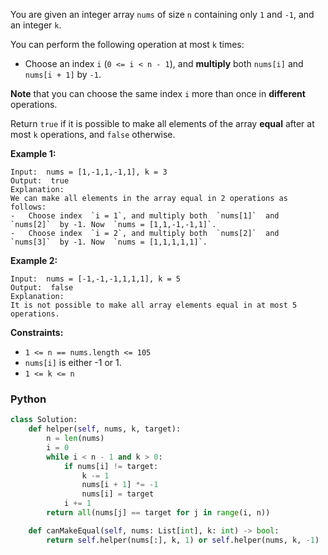 You are given an integer array  `nums`  of size  `n`  containing only  `1`  and  `-1`, and an integer  `k`.

You can perform the following operation at most  `k`  times:

- Choose an index  `i`  (`0 <= i < n - 1`), and  **multiply**  both  `nums[i]`  and  `nums[i + 1]`  by  `-1`.

**Note**  that you can choose the same index  `i`  more than once in  **different**  operations.

Return  `true`  if it is possible to make all elements of the array  **equal**  after at most  `k`  operations,
and  `false`  otherwise.

**Example 1:**

```
Input:  nums = [1,-1,1,-1,1], k = 3
Output:  true
Explanation:
We can make all elements in the array equal in 2 operations as follows:
-   Choose index  `i = 1`, and multiply both  `nums[1]`  and  `nums[2]`  by -1. Now  `nums = [1,1,-1,-1,1]`.
-   Choose index  `i = 2`, and multiply both  `nums[2]`  and  `nums[3]`  by -1. Now  `nums = [1,1,1,1,1]`.
```

**Example 2:**

```
Input:  nums = [-1,-1,-1,1,1,1], k = 5
Output:  false
Explanation:
It is not possible to make all array elements equal in at most 5 operations.
```

**Constraints:**

- `1 <= n == nums.length <= 105`
- `nums[i]`  is either -1 or 1.
- `1 <= k <= n`

### Python

```py
class Solution:
    def helper(self, nums, k, target):
        n = len(nums)
        i = 0
        while i < n - 1 and k > 0:
            if nums[i] != target:
                k -= 1
                nums[i + 1] *= -1
                nums[i] = target
            i += 1
        return all(nums[j] == target for j in range(i, n))

    def canMakeEqual(self, nums: List[int], k: int) -> bool:
        return self.helper(nums[:], k, 1) or self.helper(nums, k, -1)
```
